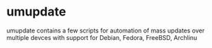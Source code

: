 # umupdate

umupdate contains a few scripts for automation of mass updates over multiple devces with support for Debian, Fedora, FreeBSD, Archlinu